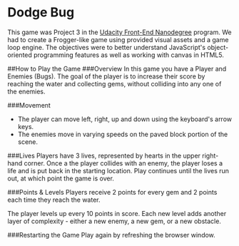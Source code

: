 Dodge Bug
===============================
This game was Project 3 in the [Udacity Front-End Nanodegree](https://www.udacity.com/course/nd001) program. We had to create a Frogger-like game using provided visual assets and a game loop engine. The objectives were to better understand JavaScript's object-oriented programming features as well as working with canvas in HTML5.

##How to Play the Game
###Overview
In this game you have a Player and Enemies (Bugs). The goal of the player is to increase their score by reaching the water and collecting gems, without colliding into any one of the enemies.

###Movement
- The player can move left, right, up and down using the keyboard's arrow keys.
- The enemies move in varying speeds on the paved block portion of the scene.

###Lives
Players have 3 lives, represented by hearts in the upper right-hand corner.  Once a the player collides with an enemy, the player loses a life and is put back in the starting location.  Play continues until the lives run out, at which point the game is over.

###Points & Levels
Players receive 2 points for every gem and 2 points each time they reach the water.

The player levels up every 10 points in score.  Each new level adds another layer of complexity - either a new enemy, a new gem, or a new obstacle.

###Restarting the Game
Play again by refreshing the browser window.